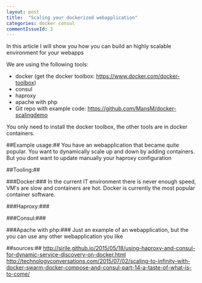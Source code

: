 ```yaml
---
layout: post
title:  "Scaling your dockerized webapplication"
categories: docker consul
commentIssueId: 3
---
```


In this article I will show you how you can build an highly scalable environment for your webapps

We are using the following tools:
* docker (get the docker toolbox: https://www.docker.com/docker-toolbox)
* consul
* haproxy
* apache with php
* Git repo with example code: https://github.com/MansM/docker-scalingdemo

You only need to install the docker toolbox, the other tools are in docker containers.

##Example usage:##
You have an webapplication that became quite popular. You want to dynamically scale up and down by adding containers.
But you dont want to update manually your haproxy configuration

##Tooling:##

###Docker:###
In the current IT environment there is never enough speed, VM's are slow and containers are hot. Docker is currently the most popular
container software.

###Haproxy:###


###Consul:###

###Apache with php:###
Just an example of an webapplication, but the you can use any other webapplication you like

##sources:##
http://sirile.github.io/2015/05/18/using-haproxy-and-consul-for-dynamic-service-discovery-on-docker.html
http://technologyconversations.com/2015/07/02/scaling-to-infinity-with-docker-swarm-docker-compose-and-consul-part-14-a-taste-of-what-is-to-come/